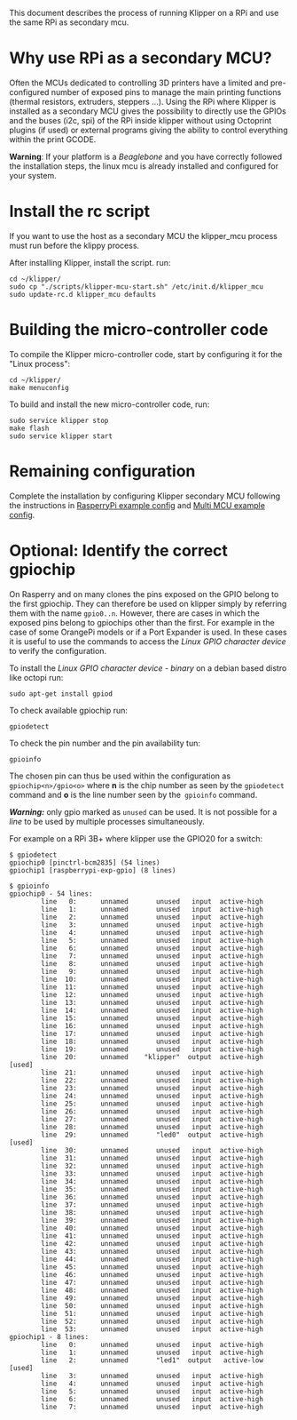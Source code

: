 This document describes the process of running Klipper on a RPi
and use the same RPi as secondary mcu.

Why use RPi as a secondary MCU?
===============================
Often the MCUs dedicated to controlling 3D printers have a limited and
pre-configured number of exposed pins to manage the main printing
functions (thermal resistors, extruders, steppers ...).
Using the RPi where Klipper is installed as a secondary MCU gives the
possibility to directly use the GPIOs and the buses (i2c, spi) of the RPi
inside klipper without using Octoprint plugins (if used) or external
programs giving the ability to control everything within the print GCODE.

**Warning**: If your platform is a _Beaglebone_ and you have correctly followed the installation steps, the linux mcu is already installed and configured for your system.

Install the rc script
=====================

If you want to use the host as a secondary MCU the klipper_mcu process must run before the klippy process.

After installing Klipper, install the script. run:
```
cd ~/klipper/
sudo cp "./scripts/klipper-mcu-start.sh" /etc/init.d/klipper_mcu
sudo update-rc.d klipper_mcu defaults
```

Building the micro-controller code
==================================

To compile the Klipper micro-controller code, start by configuring it
for the "Linux process":
```
cd ~/klipper/
make menuconfig
```

To build and install the new micro-controller code, run:
```
sudo service klipper stop
make flash
sudo service klipper start
```

Remaining configuration
=======================

Complete the installation by configuring Klipper secondary MCU
following the instructions in
[RasperryPi example config](../config/example-rasperry-pi.cfg) and
[Multi MCU example config](../config/example-multi-mcu.cfg).

Optional: Identify the correct gpiochip
=======================================
On Rasperry and on many clones the pins exposed on the GPIO belong to the first gpiochip. They can therefore be used on klipper simply by referring them with the name `gpio0..n`.
However, there are cases in which the exposed pins belong to gpiochips other than the first. For example in the case of some OrangePi models or if a Port Expander is used. In these cases it is useful to use the commands to access the _Linux GPIO character device_ to verify the configuration.

To install the _Linux GPIO character device - binary_ on a debian based distro like octopi run:
```
sudo apt-get install gpiod
```

To check available gpiochip run:
```
gpiodetect
```

To check the pin number and the pin availability tun:
```
gpioinfo
```

The chosen pin can thus be used within the configuration as `gpiochip<n>/gpio<o>` where **n** is the chip number as seen by the `gpiodetect` command and **o** is the line number seen by the` gpioinfo` command.

***Warning:*** only gpio marked as `unused` can be used. It is not possible for a _line_ to be used by multiple processes simultaneously.

For example on a RPi 3B+ where klipper use the GPIO20 for a switch:
```
$ gpiodetect
gpiochip0 [pinctrl-bcm2835] (54 lines)
gpiochip1 [raspberrypi-exp-gpio] (8 lines)

$ gpioinfo
gpiochip0 - 54 lines:
        line   0:      unnamed       unused   input  active-high
        line   1:      unnamed       unused   input  active-high
        line   2:      unnamed       unused   input  active-high
        line   3:      unnamed       unused   input  active-high
        line   4:      unnamed       unused   input  active-high
        line   5:      unnamed       unused   input  active-high
        line   6:      unnamed       unused   input  active-high
        line   7:      unnamed       unused   input  active-high
        line   8:      unnamed       unused   input  active-high
        line   9:      unnamed       unused   input  active-high
        line  10:      unnamed       unused   input  active-high
        line  11:      unnamed       unused   input  active-high
        line  12:      unnamed       unused   input  active-high
        line  13:      unnamed       unused   input  active-high
        line  14:      unnamed       unused   input  active-high
        line  15:      unnamed       unused   input  active-high
        line  16:      unnamed       unused   input  active-high
        line  17:      unnamed       unused   input  active-high
        line  18:      unnamed       unused   input  active-high
        line  19:      unnamed       unused   input  active-high
        line  20:      unnamed    "klipper"  output  active-high [used]
        line  21:      unnamed       unused   input  active-high
        line  22:      unnamed       unused   input  active-high
        line  23:      unnamed       unused   input  active-high
        line  24:      unnamed       unused   input  active-high
        line  25:      unnamed       unused   input  active-high
        line  26:      unnamed       unused   input  active-high
        line  27:      unnamed       unused   input  active-high
        line  28:      unnamed       unused   input  active-high
        line  29:      unnamed       "led0"  output  active-high [used]
        line  30:      unnamed       unused   input  active-high
        line  31:      unnamed       unused   input  active-high
        line  32:      unnamed       unused   input  active-high
        line  33:      unnamed       unused   input  active-high
        line  34:      unnamed       unused   input  active-high
        line  35:      unnamed       unused   input  active-high
        line  36:      unnamed       unused   input  active-high
        line  37:      unnamed       unused   input  active-high
        line  38:      unnamed       unused   input  active-high
        line  39:      unnamed       unused   input  active-high
        line  40:      unnamed       unused   input  active-high
        line  41:      unnamed       unused   input  active-high
        line  42:      unnamed       unused   input  active-high
        line  43:      unnamed       unused   input  active-high
        line  44:      unnamed       unused   input  active-high
        line  45:      unnamed       unused   input  active-high
        line  46:      unnamed       unused   input  active-high
        line  47:      unnamed       unused   input  active-high
        line  48:      unnamed       unused   input  active-high
        line  49:      unnamed       unused   input  active-high
        line  50:      unnamed       unused   input  active-high
        line  51:      unnamed       unused   input  active-high
        line  52:      unnamed       unused   input  active-high
        line  53:      unnamed       unused   input  active-high
gpiochip1 - 8 lines:
        line   0:      unnamed       unused   input  active-high
        line   1:      unnamed       unused   input  active-high
        line   2:      unnamed       "led1"  output   active-low [used]
        line   3:      unnamed       unused   input  active-high
        line   4:      unnamed       unused   input  active-high
        line   5:      unnamed       unused   input  active-high
        line   6:      unnamed       unused   input  active-high
        line   7:      unnamed       unused   input  active-high
```
